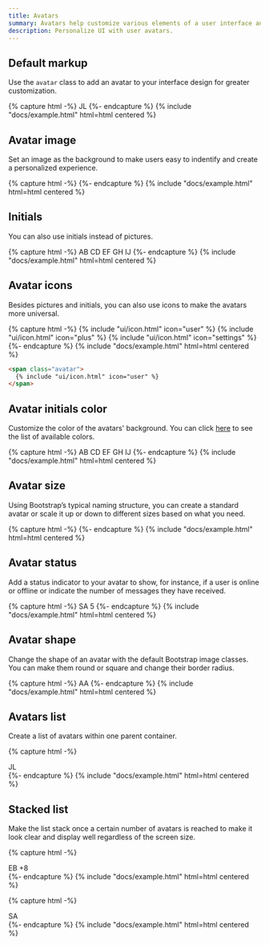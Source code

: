 ```yaml
---
title: Avatars
summary: Avatars help customize various elements of a user interface and make the product experience more personalized. They are often used in communication apps, collaboration tools and social media.
description: Personalize UI with user avatars.
---
```


## Default markup

Use the `avatar` class to add an avatar to your interface design for greater customization.

{% capture html -%}
<span class="avatar" style="background-image: url(/static/avatars/002f.jpg)"></span>
<span class="avatar">JL</span>
<span class="avatar" style="background-image: url(/static/avatars/004f.jpg)"></span>
{%- endcapture %}
{% include "docs/example.html" html=html centered %}

## Avatar image

Set an image as the background to make users easy to indentify and create a personalized experience.

{% capture html -%}
<span class="avatar" style="background-image: url(/static/avatars/016f.jpg)"></span>
<span class="avatar" style="background-image: url(/static/avatars/022m.jpg)"></span>
<span class="avatar" style="background-image: url(/static/avatars/036m.jpg)"></span>
{%- endcapture %}
{% include "docs/example.html" html=html centered %}

## Initials

You can also use initials instead of pictures.

{% capture html -%}
<span class="avatar">AB</span>
<span class="avatar">CD</span>
<span class="avatar">EF</span>
<span class="avatar">GH</span>
<span class="avatar">IJ</span>
{%- endcapture %}
{% include "docs/example.html" html=html centered %}

## Avatar icons

Besides pictures and initials, you can also use icons to make the avatars more universal.

{% capture html -%}
<span class="avatar">
  {% include "ui/icon.html" icon="user" %}
</span>
<span class="avatar">
  {% include "ui/icon.html" icon="plus" %}
</span>
<span class="avatar">
  {% include "ui/icon.html" icon="settings" %}
</span>
{%- endcapture %}
{% include "docs/example.html" html=html centered %}

```html
<span class="avatar">
  {% include "ui/icon.html" icon="user" %}
</span>
```

## Avatar initials color

Customize the color of the avatars' background. You can click [here](/img/ui/base/colors) to see the list of available colors.

{% capture html -%}
<span class="avatar bg-green-lt">AB</span>
<span class="avatar bg-red-lt">CD</span>
<span class="avatar bg-yellow-lt">EF</span>
<span class="avatar bg-primary-lt">GH</span>
<span class="avatar bg-purple-lt">IJ</span>
{%- endcapture %}
{% include "docs/example.html" html=html centered %}

## Avatar size

Using Bootstrap’s typical naming structure, you can create a standard avatar or scale it up or down to different sizes based on what you need.

{% capture html -%}
<span class="avatar avatar-xl" style="background-image: url(/static/avatars/000m.jpg)"></span>
<span class="avatar avatar-lg" style="background-image: url(/static/avatars/000m.jpg)"></span>
<span class="avatar" style="background-image: url(/static/avatars/000m.jpg)"></span>
<span class="avatar avatar-sm" style="background-image: url(/static/avatars/000m.jpg)"></span>
<span class="avatar avatar-xs" style="background-image: url(/static/avatars/000m.jpg)"></span>
{%- endcapture %}
{% include "docs/example.html" html=html centered %}

## Avatar status

Add a status indicator to your avatar to show, for instance, if a user is online or offline or indicate the number of messages they have received.

{% capture html -%}
<span class="avatar" style="background-image: url(/static/avatars/018m.jpg)"></span>
<span class="avatar" style="background-image: url(/static/avatars/015m.jpg)">
  <span class="badge bg-danger"></span>
</span>
<span class="avatar" style="background-image: url(/static/avatars/022m.jpg)">
  <span class="badge bg-success"></span>
</span>
<span class="avatar"> <span class="badge bg-warning"></span>SA </span>
<span class="avatar" style="background-image: url(/static/avatars/022m.jpg)">
  <span class="badge bg-info"></span>
</span>
<span class="avatar" style="background-image: url(/static/avatars/048m.jpg)">
  <span class="badge bg-gray">5</span>
</span>
{%- endcapture %}
{% include "docs/example.html" html=html centered %}

## Avatar shape

Change the shape of an avatar with the default Bootstrap image classes. You can make them round or square and change their border radius.

{% capture html -%}
<span class="avatar" style="background-image: url(/static/avatars/019m.jpg)"></span>
<span class="avatar rounded" style="background-image: url(/static/avatars/039f.jpg)"></span>
<span class="avatar rounded-circle">AA</span>
<span class="avatar rounded-0" style="background-image: url(/static/avatars/043f.jpg)"></span>
<span class="avatar rounded-3" style="background-image: url(/static/avatars/044f.jpg)"></span>
{%- endcapture %}
{% include "docs/example.html" html=html centered %}

## Avatars list

Create a list of avatars within one parent container.

{% capture html -%}
<div class="avatar-list">
  <span class="avatar rounded" style="background-image: url(/static/avatars/031f.jpg)"></span>
  <span class="avatar rounded">JL</span>
  <span class="avatar rounded" style="background-image: url(/static/avatars/033f.jpg)"></span>
  <span class="avatar rounded" style="background-image: url(/static/avatars/017m.jpg)"></span>
  <span class="avatar rounded" style="background-image: url(/static/avatars/024m.jpg)"></span>
</div>
{%- endcapture %}
{% include "docs/example.html" html=html centered %}

## Stacked list

Make the list stack once a certain number of avatars is reached to make it look clear and display well regardless of the screen size.

{% capture html -%}
<div class="avatar-list avatar-list-stacked">
  <span class="avatar">EB</span>
  <span class="avatar" style="background-image: url(/static/avatars/026m.jpg)"></span>
  <span class="avatar" style="background-image: url(/static/avatars/016f.jpg)"></span>
  <span class="avatar" style="background-image: url(/static/avatars/028m.jpg)"></span>
  <span class="avatar" style="background-image: url(/static/avatars/030m.jpg)"></span>
  <span class="avatar">+8</span>
</div>
{%- endcapture %}
{% include "docs/example.html" html=html centered %}

{% capture html -%}
<div class="avatar-list avatar-list-stacked">
  <span
    class="avatar avatar-sm rounded-circle"
    style="background-image: url(/static/avatars/035m.jpg)"
  ></span>
  <span
    class="avatar avatar-sm rounded-circle"
    style="background-image: url(/static/avatars/027f.jpg)"
  ></span>
  <span
    class="avatar avatar-sm rounded-circle"
    style="background-image: url(/static/avatars/036f.jpg)"
  ></span>
  <span class="avatar avatar-sm rounded-circle">SA</span>
  <span
    class="avatar avatar-sm rounded-circle"
    style="background-image: url(/static/avatars/034f.jpg)"
  ></span>
  <span
    class="avatar avatar-sm rounded-circle"
    style="background-image: url(/static/avatars/043f.jpg)"
  ></span>
  <span
    class="avatar avatar-sm rounded-circle"
    style="background-image: url(/static/avatars/039f.jpg)"
  ></span>
  <span
    class="avatar avatar-sm rounded-circle"
    style="background-image: url(/static/avatars/020m.jpg)"
  ></span>
</div>
{%- endcapture %}
{% include "docs/example.html" html=html centered %}
